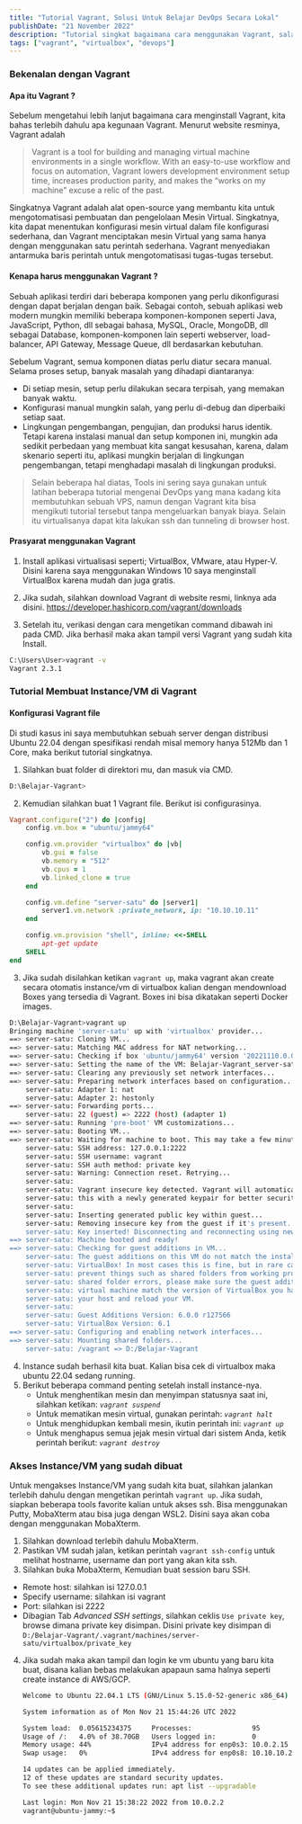 ```yaml
---
title: "Tutorial Vagrant, Solusi Untuk Belajar DevOps Secara Lokal"
publishDate: "21 November 2022"
description: "Tutorial singkat bagaimana cara menggunakan Vagrant, salah satu tools untuk belajar DevOps secara lokal tanpa perlu sewa instance/vm di AWS/GCP."
tags: ["vagrant", "virtualbox", "devops"]
---
```


### Bekenalan dengan Vagrant

#### Apa itu Vagrant ?

Sebelum mengetahui lebih lanjut bagaimana cara menginstall Vagrant, kita bahas terlebih dahulu apa kegunaan Vagrant.
Menurut website resminya, Vagrant adalah
> Vagrant is a tool for building and managing virtual machine environments in a single workflow. With an easy-to-use workflow and focus on automation, Vagrant lowers development environment setup time, increases production parity, and makes the “works on my machine” excuse a relic of the past.

Singkatnya Vagrant adalah alat open-source yang membantu kita untuk mengotomatisasi pembuatan dan pengelolaan Mesin Virtual. Singkatnya, kita dapat menentukan konfigurasi mesin virtual dalam file konfigurasi sederhana, dan Vagrant menciptakan mesin Virtual yang sama hanya dengan menggunakan satu perintah sederhana. Vagrant menyediakan antarmuka baris perintah untuk mengotomatisasi tugas-tugas tersebut. 

#### Kenapa harus menggunakan Vagrant ?

Sebuah aplikasi terdiri dari beberapa komponen yang perlu dikonfigurasi dengan dapat berjalan dengan baik. Sebagai contoh, sebuah aplikasi web modern mungkin memiliki beberapa komponen-komponen seperti Java, JavaScript, Python, dll sebagai bahasa, MySQL, Oracle, MongoDB, dll sebagai Database, komponen-komponen lain seperti webserver, load-balancer, API Gateway, Message Queue, dll berdasarkan kebutuhan.  

Sebelum Vagrant, semua komponen diatas perlu diatur secara manual. Selama proses setup, banyak masalah yang dihadapi diantaranya:

 * Di setiap mesin, setup perlu dilakukan secara terpisah, yang memakan banyak waktu.
 * Konfigurasi manual mungkin salah, yang perlu di-debug dan diperbaiki setiap saat.
 * Lingkungan pengembangan, pengujian, dan produksi harus identik. Tetapi karena instalasi manual dan setup komponen ini, mungkin ada sedikit perbedaan yang membuat kita sangat kesusahan, karena, dalam skenario seperti itu, aplikasi mungkin berjalan di lingkungan pengembangan, tetapi menghadapi masalah di lingkungan produksi.

> Selain beberapa hal diatas, Tools ini sering saya gunakan untuk latihan beberapa tutorial mengenai DevOps yang mana kadang kita membutuhkan sebuah VPS, namun dengan Vagrant kita bisa mengikuti tutorial tersebut tanpa mengeluarkan banyak biaya. Selain itu virtualisanya dapat kita lakukan ssh dan tunneling di browser host. 

#### Prasyarat menggunakan Vagrant

1. Install aplikasi virtualisasi seperti; VirtualBox, VMware, atau Hyper-V. Disini karena saya menggunakan Windows 10 saya menginstall VirtualBox karena mudah dan juga gratis.

2. Jika sudah, silahkan download Vagrant di website resmi, linknya ada disini. <https://developer.hashicorp.com/vagrant/downloads>

3. Setelah itu, verikasi dengan cara mengetikan command dibawah ini pada CMD. Jika berhasil maka akan tampil versi Vagrant yang sudah kita Install.
```bash
C:\Users\User>vagrant -v
Vagrant 2.3.1
```

### Tutorial Membuat Instance/VM di Vagrant

#### Konfigurasi Vagrant file
Di studi kasus ini saya membutuhkan sebuah server dengan distribusi Ubuntu 22.04 dengan spesifikasi rendah misal memory hanya 512Mb dan 1 Core, maka berikut tutorial singkatnya.

1. Silahkan buat folder di direktori mu, dan masuk via CMD.
```bash
D:\Belajar-Vagrant>
```
2. Kemudian silahkan buat 1 Vagrant file. Berikut isi configurasinya.
```ruby
Vagrant.configure("2") do |config|
    config.vm.box = "ubuntu/jammy64"

    config.vm.provider "virtualbox" do |vb|
        vb.gui = false
        vb.memory = "512"
        vb.cpus = 1
        vb.linked_clone = true
    end

    config.vm.define "server-satu" do |server1|
        server1.vm.network :private_network, ip: "10.10.10.11"
    end

    config.vm.provision "shell", inline: <<-SHELL
        apt-get update
    SHELL
end
```
3. Jika sudah disilahkan ketikan `vagrant up`, maka vagrant akan create secara otomatis instance/vm di virtualbox kalian dengan mendownload Boxes yang tersedia di Vagrant. Boxes ini bisa dikatakan seperti Docker images.
```bash
D:\Belajar-Vagrant>vagrant up
Bringing machine 'server-satu' up with 'virtualbox' provider...
==> server-satu: Cloning VM...
==> server-satu: Matching MAC address for NAT networking...
==> server-satu: Checking if box 'ubuntu/jammy64' version '20221110.0.0' is up to date...
==> server-satu: Setting the name of the VM: Belajar-Vagrant_server-satu_1669043874779_68105
==> server-satu: Clearing any previously set network interfaces...
==> server-satu: Preparing network interfaces based on configuration...
    server-satu: Adapter 1: nat
    server-satu: Adapter 2: hostonly
==> server-satu: Forwarding ports...
    server-satu: 22 (guest) => 2222 (host) (adapter 1)
==> server-satu: Running 'pre-boot' VM customizations...
==> server-satu: Booting VM...
==> server-satu: Waiting for machine to boot. This may take a few minutes...
    server-satu: SSH address: 127.0.0.1:2222
    server-satu: SSH username: vagrant
    server-satu: SSH auth method: private key
    server-satu: Warning: Connection reset. Retrying...
    server-satu:
    server-satu: Vagrant insecure key detected. Vagrant will automatically replace
    server-satu: this with a newly generated keypair for better security.
    server-satu:
    server-satu: Inserting generated public key within guest...
    server-satu: Removing insecure key from the guest if it's present...
    server-satu: Key inserted! Disconnecting and reconnecting using new SSH key...
==> server-satu: Machine booted and ready!
==> server-satu: Checking for guest additions in VM...
    server-satu: The guest additions on this VM do not match the installed version of
    server-satu: VirtualBox! In most cases this is fine, but in rare cases it can
    server-satu: prevent things such as shared folders from working properly. If you see
    server-satu: shared folder errors, please make sure the guest additions within the
    server-satu: virtual machine match the version of VirtualBox you have installed on
    server-satu: your host and reload your VM.
    server-satu:
    server-satu: Guest Additions Version: 6.0.0 r127566
    server-satu: VirtualBox Version: 6.1
==> server-satu: Configuring and enabling network interfaces...
==> server-satu: Mounting shared folders...
    server-satu: /vagrant => D:/Belajar-Vagrant
```
4. Instance sudah berhasil kita buat. Kalian bisa cek di virtualbox maka ubuntu 22.04 sedang running.
5. Berikut beberapa command penting setelah install instance-nya.
    * Untuk menghentikan mesin dan menyimpan statusnya saat ini, silahkan ketikan:
        *`vagrant suspend`*
    * Untuk mematikan mesin virtual, gunakan perintah:
        *`vagrant halt`*
    * Untuk menghidupkan kembali mesin, ikutin perintah ini:
        *`vagrant up`*
    * Untuk menghapus semua jejak mesin virtual dari sistem Anda, ketik perintah berikut:
        *`vagrant destroy`*

### Akses Instance/VM yang sudah dibuat

Untuk mengakses Instance/VM yang sudah kita buat, silahkan jalankan terlebih dahulu dengan mengetikan perintah `vagrant up`. Jika sudah, siapkan beberapa tools favorite kalian untuk akses ssh. Bisa menggunakan Putty, MobaXterm atau bisa juga dengan WSL2. Disini saya akan coba dengan menggunakan MobaXterm.

1. Silahkan download terlebih dahulu MobaXterm.
2. Pastikan VM sudah jalan, ketikan perintah `vagrant ssh-config` untuk melihat hostname, username dan port yang akan kita ssh.
3. Silahkan buka MobaXterm, Kemudian buat session baru SSH.
 * Remote host: silahkan isi 127.0.0.1
 * Specify username: silahkan isi vagrant
 * Port: silahkan isi 2222
 * Dibagian Tab *Advanced SSH settings*, silahkan ceklis `Use private key`, browse dimana private key disimpan. Disini private key disimpan di `D:/Belajar-Vagrant/.vagrant/machines/server-satu/virtualbox/private_key`
4. Jika sudah maka akan tampil dan login ke vm ubuntu yang baru kita buat, disana kalian bebas melakukan apapaun sama halnya seperti create instance di AWS/GCP.

    ```bash
    Welcome to Ubuntu 22.04.1 LTS (GNU/Linux 5.15.0-52-generic x86_64)

    System information as of Mon Nov 21 15:44:26 UTC 2022

    System load:  0.05615234375     Processes:               95
    Usage of /:   4.0% of 38.70GB   Users logged in:         0
    Memory usage: 44%               IPv4 address for enp0s3: 10.0.2.15
    Swap usage:   0%                IPv4 address for enp0s8: 10.10.10.21

    14 updates can be applied immediately.
    12 of these updates are standard security updates.
    To see these additional updates run: apt list --upgradable

    Last login: Mon Nov 21 15:38:22 2022 from 10.0.2.2
    vagrant@ubuntu-jammy:~$
    ```